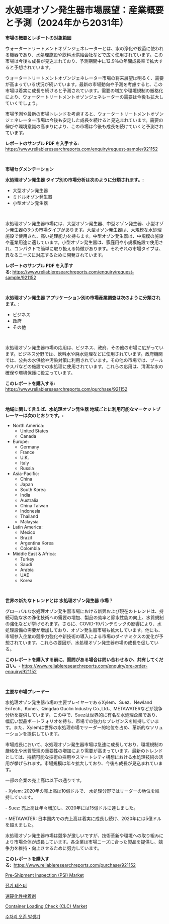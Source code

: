 <p><h1>水処理オゾン発生器市場展望：産業概要と予測（2024年から2031年）</h1></p><p><strong>市場の概要とレポートの対象範囲</strong></p>
<p><p>ウォータートリートメントオゾンジェネレーターとは、水の浄化や殺菌に使われる機器であり、水処理施設や飲料水供給会社などで広く使用されています。この市場は今後も成長が見込まれており、予測期間中に12.9％の年間成長率で拡大すると予想されています。</p><p>ウォータートリートメントオゾンジェネレーター市場の将来展望は明るく、需要が高まっている状況が続いています。最新の市場動向や予測を考慮すると、この市場は着実に成長を続けると予測されています。需要の増加や環境規制の厳格化により、ウォータートリートメントオゾンジェネレーターの需要は今後も拡大していくでしょう。</p><p>市場予測や最新の市場トレンドを考慮すると、ウォータートリートメントオゾンジェネレーター市場は今後も安定した成長を続けると見込まれています。需要の伸びや環境意識の高まりにより、この市場は今後も成長を続けていくと予測されています。</p></p>
<p><strong>レポートのサンプル PDF を入手する:</strong> <a href="https://www.reliableresearchreports.com/enquiry/request-sample/921152">https://www.reliableresearchreports.com/enquiry/request-sample/921152</a></p>
<p>&nbsp;</p>
<p><strong>市場セグメンテーション</strong></p>
<p><strong>水処理オゾン発生器 タイプ別の市場分析は次のように分類されます。:</strong></p>
<p><ul><li>大型オゾン発生器</li><li>ミドルオゾン発生器</li><li>小型オゾン発生器</li></ul></p>
<p>&nbsp;</p>
<p><p>水処理オゾン発生器市場には、大型オゾン発生器、中型オゾン発生器、小型オゾン発生器の3つの市場タイプがあります。大型オゾン発生器は、大規模な水処理施設で使用され、高い処理能力を持ちます。中型オゾン発生器は、中規模の施設や産業用途に適しています。小型オゾン発生器は、家庭用や小規模施設で使用され、コンパクトで簡単に取り扱える特徴があります。それぞれの市場タイプは、異なるニーズに対応するために開発されています。</p></p>
<p><strong>レポートのサンプル PDF を入手する:</strong>&nbsp;<a href="https://www.reliableresearchreports.com/enquiry/request-sample/921152">https://www.reliableresearchreports.com/enquiry/request-sample/921152</a></p>
<p>&nbsp;</p>
<p><strong> 水処理オゾン発生器 アプリケーション別の市場産業調査は次のように分類されます。:</strong></p>
<p><ul><li>ビジネス</li><li>政府</li><li>その他</li></ul></p>
<p>&nbsp;</p>
<p><p>水処理オゾン発生器市場の応用は、ビジネス、政府、その他の市場に広がっています。ビジネス分野では、飲料水や廃水処理などに使用されています。政府機関では、公共の水供給や汚染対策に利用されています。その他の市場では、プールやスパなどの施設での水処理に使用されています。これらの応用は、清潔な水の確保や環境保護に役立っています。</p></p>
<p><strong>このレポートを購入する:</strong>&nbsp; <a href="https://www.reliableresearchreports.com/purchase/921152">https://www.reliableresearchreports.com/purchase/921152</a></p>
<p>&nbsp;</p>
<p><strong>地域に関して言えば、水処理オゾン発生器 地域ごとに利用可能なマーケットプレーヤーは次のとおりです。:</strong></p>
<p><ul>
    <li>
        North America:
        <ul>
            <li>United States</li>
            <li>Canada</li>
        </ul>
    </li>
    <li>
        Europe:
        <ul>
            <li>Germany</li>
            <li>France</li>
            <li>U.K.</li>
            <li>Italy</li>
            <li>Russia</li>
        </ul>
    </li>
    <li>
        Asia-Pacific:
        <ul>
            <li>China</li>
            <li>Japan</li>
            <li>South Korea</li>
            <li>India</li>
            <li>Australia</li>
            <li>China Taiwan</li>
            <li>Indonesia</li>
            <li>Thailand</li>
            <li>Malaysia</li>
        </ul>
    </li>
    <li>
        Latin America:
        <ul>
            <li>Mexico</li>
            <li>Brazil</li>
            <li>Argentina Korea</li>
            <li>Colombia</li>
        </ul>
    </li>
    <li>
        Middle East & Africa:
        <ul>
            <li>Turkey</li>
            <li>Saudi</li>
            <li>Arabia</li>
            <li>UAE</li>
            <li>Korea</li>
        </ul>
    </li>
    </ul></p>
<p>&nbsp;</p>
<p><strong>世界の新たなトレンドとは 水処理オゾン発生器 市場？</strong></p>
<p><p>グローバルな水処理オゾン発生器市場における新興および現在のトレンドは、持続可能な水の浄化技術への需要の増加、製品の効率と節水性能の向上、水質規制の強化などが挙げられます。さらに、COVID-19パンデミックの影響により、水処理設備の需要が増加しており、オゾン発生器市場も拡大しています。他にも、市場参入企業の競争力強化や新技術の導入による市場のダイナミクスの変化が予想されています。これらの要因が、水処理オゾン発生器市場の成長を促している。</p></p>
<p><strong>このレポートを購入する前に、質問がある場合は問い合わせるか、共有してください。</strong>- <a href="https://www.reliableresearchreports.com/enquiry/pre-order-enquiry/921152">https://www.reliableresearchreports.com/enquiry/pre-order-enquiry/921152</a></p>
<p>&nbsp;</p>
<p><strong>主要な市場プレーヤー</strong></p>
<p><p>水処理オゾン発生器市場の主要プレイヤーであるXylem、Suez、Newland EnTech、Koner、Qingdao Guolin Industry Co.,Ltd.、METAWATERなどが競争分析を提供しています。この中で、Suezは世界的に有名な水処理企業であり、幅広い製品ポートフォリオを持ち、市場での強力なプレゼンスを維持しています。また、Xylemは世界の水処理市場でリーダー的地位を占め、革新的なソリューションを提供しています。</p><p>市場成長において、水処理オゾン発生器市場は急速に成長しており、環境規制の厳格化や水質管理の重要性の増加により需要が高まっています。最新のトレンドとしては、持続可能な技術の採用やスマートシティ構想における水処理技術の活用が挙げられます。市場規模は年々拡大しており、今後も成長が見込まれています。</p><p>一部の企業の売上高は以下の通りです。</p><p>- Xylem: 2020年の売上高は10億ドルで、 水処理分野ではリーダーの地位を維持しています。</p><p>- Suez: 売上高は年々増加し、2020年には15億ドルに達しました。</p><p>- METAWATER: 日本国内での売上高は着実に成長し続け、2020年には5億ドルを超えました。</p><p>水処理オゾン発生器市場は競争が激しいですが、技術革新や環境への取り組みにより市場全体が成長しています。各企業は市場ニーズに合った製品を提供し、競争力を維持・向上させるために努力しています。</p></p>
<p><strong>このレポートを購入する:</strong>&nbsp;&nbsp;<a href="https://www.reliableresearchreports.com/purchase/921152">https://www.reliableresearchreports.com/purchase/921152</a></p>
<p><p><a href="https://issuu.com/reportprime-2/docs/pre-shipment-inspection-psi-market-size-2030.pptx">Pre-Shipment Inspection (PSI) Market</a></p><p><a href="https://github.com/laholand/Market-Research-Report-List-2/blob/main/7836569182021.md">전기 테스터</a></p><p><a href="https://github.com/mohamedbakry57/Market-Research-Report-List-2/blob/main/6382946182025.md">速硬化性接着剤</a></p><p><a href="https://issuu.com/reportprime-2/docs/container-loading-check-clc-market-size-2030.pptx">Container Loading Check (CLC) Market</a></p><p><a href="https://github.com/sougarounis/Market-Research-Report-List-2/blob/main/7539312182022.md">수처리 오존 발생기</a></p></p>